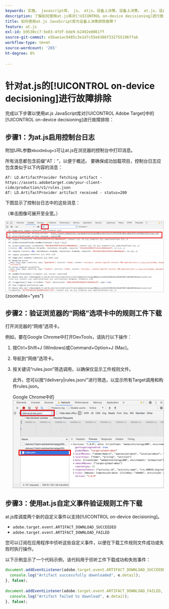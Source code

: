 ```yaml
---
keywords: 实施， javascript库， js， atjs，设备上决策，设备上决策， at.js，设备上，设备上，故障排除，故障排除，实施2
description: 了解如何使用at.js库对[!UICONTROL on-device decisioning]进行故障排除。
title: 如何使用at.js JavaScript库为设备上决策排除故障？
feature: at.js
exl-id: b9530cc7-5e83-4fdf-bde9-b2492e0861ff
source-git-commit: e5bae1ac9485c3e1d7c55e6386f332755196ffab
workflow-type: tm+mt
source-wordcount: '265'
ht-degree: 0%

---
```


# 针对at.js的[!UICONTROL on-device decisioning]进行故障排除

完成以下步骤以使用at.js JavaScript库对[!UICONTROL Adobe Target]中的[!UICONTROL on-device decisioning]进行故障排除：

## 步骤1：为at.js启用控制台日志

附加URL参数`mboxDebug=1`可让at.js在浏览器的控制台中打印消息。

所有消息都包含前缀“AT：”，以便于概述。 要确保成功加载项目，控制台日志应包含类似于以下内容的消息：

```
AT: LD.ArtifactProvider fetching artifact - https://assets.adobetarget.com/your-client-cide/production/v1/rules.json
AT: LD.ArtifactProvider artifact received - status=200
```

下图显示了控制台日志中的这些消息：

（单击图像可展开至全宽。）

![包含项目消息的控制台日志](/help/dev/implement/client-side/atjs/on-device-decisioning/assets/browser-console.png "包含项目消息的控制台日志"){zoomable="yes"}

## 步骤2：验证浏览器的“网络”选项卡中的规则工件下载

打开浏览器的“网络”选项卡。

例如，要在Google Chrome中打开DevTools，请执行以下操作：

1. 按Ctrl+Shift+J (Windows)或Command+Option+J (Mac)。
1. 导航到“网络”选项卡。
1. 按关键词“rules.json”筛选调用，以确保仅显示工件规则文件。

   此外，您可以按“/delivery|rules.json/”进行筛选，以显示所有Target调用和构件rules.json。

   Google Chrome中的![网络选项卡](assets/rule-json.png)

## 步骤3：使用at.js自定义事件验证规则工件下载

at.js库调度两个新的自定义事件以支持[!UICONTROL on-device decisioning]。

* `adobe.target.event.ARTIFACT_DOWNLOAD_SUCCEEDED`
* `adobe.target.event.ARTIFACT_DOWNLOAD_FAILED`

您可以订阅在应用程序中侦听这些自定义事件，以便在下载工件规则文件成功或失败时执行操作。

以下示例显示了一个代码示例，该代码用于侦听工件下载成功和失败事件：

```javascript {line-numbers="true"}
document.addEventListener(adobe.target.event.ARTIFACT_DOWNLOAD_SUCCEEDED, function(e) { 
  console.log("Artifact successfully downloaded", e.detail);
}, false);

document.addEventListener(adobe.target.event.ARTIFACT_DOWNLOAD_FAILED, function(e) { 
  console.log("Artifact failed to download", e.detail);
}, false);
```
